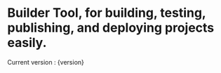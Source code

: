 # Builder Tool, for building, testing, publishing, and deploying projects easily.

Current version : {version}